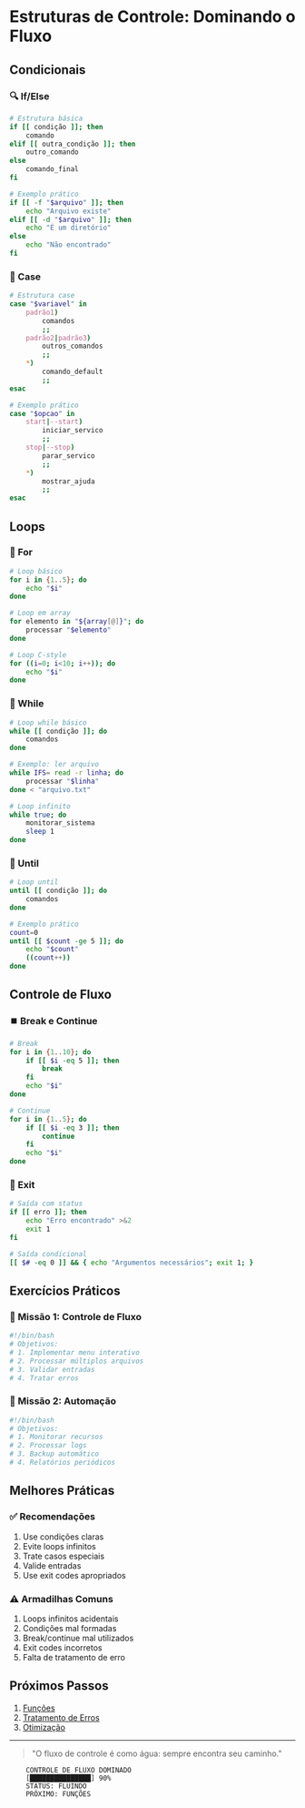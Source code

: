 # Estruturas de Controle: Dominando o Fluxo 

## Condicionais

### 🔍 If/Else
```bash
# Estrutura básica
if [[ condição ]]; then
    comando
elif [[ outra_condição ]]; then
    outro_comando
else
    comando_final
fi

# Exemplo prático
if [[ -f "$arquivo" ]]; then
    echo "Arquivo existe"
elif [[ -d "$arquivo" ]]; then
    echo "É um diretório"
else
    echo "Não encontrado"
fi
```

### 🔀 Case
```bash
# Estrutura case
case "$variavel" in
    padrão1)
        comandos
        ;;
    padrão2|padrão3)
        outros_comandos
        ;;
    *)
        comando_default
        ;;
esac

# Exemplo prático
case "$opcao" in
    start|--start)
        iniciar_servico
        ;;
    stop|--stop)
        parar_servico
        ;;
    *)
        mostrar_ajuda
        ;;
esac
```

## Loops

### 🔁 For
```bash
# Loop básico
for i in {1..5}; do
    echo "$i"
done

# Loop em array
for elemento in "${array[@]}"; do
    processar "$elemento"
done

# Loop C-style
for ((i=0; i<10; i++)); do
    echo "$i"
done
```

### 🔄 While
```bash
# Loop while básico
while [[ condição ]]; do
    comandos
done

# Exemplo: ler arquivo
while IFS= read -r linha; do
    processar "$linha"
done < "arquivo.txt"

# Loop infinito
while true; do
    monitorar_sistema
    sleep 1
done
```

### 🔁 Until
```bash
# Loop until
until [[ condição ]]; do
    comandos
done

# Exemplo prático
count=0
until [[ $count -ge 5 ]]; do
    echo "$count"
    ((count++))
done
```

## Controle de Fluxo

### ⏹️ Break e Continue
```bash
# Break
for i in {1..10}; do
    if [[ $i -eq 5 ]]; then
        break
    fi
    echo "$i"
done

# Continue
for i in {1..5}; do
    if [[ $i -eq 3 ]]; then
        continue
    fi
    echo "$i"
done
```

### 🚪 Exit
```bash
# Saída com status
if [[ erro ]]; then
    echo "Erro encontrado" >&2
    exit 1
fi

# Saída condicional
[[ $# -eq 0 ]] && { echo "Argumentos necessários"; exit 1; }
```

## Exercícios Práticos

### 🎯 Missão 1: Controle de Fluxo
```bash
#!/bin/bash
# Objetivos:
# 1. Implementar menu interativo
# 2. Processar múltiplos arquivos
# 3. Validar entradas
# 4. Tratar erros
```

### 🎯 Missão 2: Automação
```bash
#!/bin/bash
# Objetivos:
# 1. Monitorar recursos
# 2. Processar logs
# 3. Backup automático
# 4. Relatórios periódicos
```

## Melhores Práticas

### ✅ Recomendações
1. Use condições claras
2. Evite loops infinitos
3. Trate casos especiais
4. Valide entradas
5. Use exit codes apropriados

### ⚠️ Armadilhas Comuns
1. Loops infinitos acidentais
2. Condições mal formadas
3. Break/continue mal utilizados
4. Exit codes incorretos
5. Falta de tratamento de erro

## Próximos Passos

1. [Funções](functions.md)
2. [Tratamento de Erros](error-handling.md)
3. [Otimização](optimization.md)

---

> "O fluxo de controle é como água: sempre encontra seu caminho."

```ascii
    CONTROLE DE FLUXO DOMINADO
    [███████████████] 90%
    STATUS: FLUINDO
    PRÓXIMO: FUNÇÕES
```